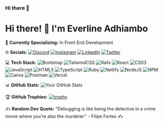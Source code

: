 ### Hi there 👋


# Hi there! 👋 I'm Everline Adhiambo

🌱 **Currently Specializing:** In Front End Development

🌐 **Socials:**
[![Discord](https://img.shields.io/badge/Discord-YourUsername-7289DA?logo=discord&logoColor=white)](https://discord.gg/yourdiscord)
[![Instagram](https://img.shields.io/badge/Instagram-YourUsername-E4405F?logo=instagram&logoColor=white)](https://www.instagram.com/yourinstagram/)
[![LinkedIn]([https://img.shields.io/badge/LinkedIn-YourName-0077B5?logo=linkedin&logoColor=white)](https://www.linkedin.com/in/yourname/)
[![Twitter]([https://img.shields.io/badge/Twitter-YourHandle-1DA1F2?logo=twitter&logoColor=white)]([https://twitter.com/yourhandle/](https://twitter.com/Atieno_Ever))


💻 **Tech Stack:**
![Bootstrap](https://img.shields.io/badge/Bootstrap-563D7C?logo=bootstrap&logoColor=white)
![TailwindCSS](https://img.shields.io/badge/Tailwind_CSS-38B2AC?logo=tailwind-css&logoColor=white)
![Rails](https://img.shields.io/badge/Ruby_on_Rails-CC0000?logo=ruby-on-rails&logoColor=white)
![React](https://img.shields.io/badge/React-61DAFB?logo=react&logoColor=white)
![CSS3](https://img.shields.io/badge/CSS3-1572B6?logo=css3&logoColor=white)
![JavaScript](https://img.shields.io/badge/JavaScript-F7DF1E?logo=javascript&logoColor=black)
![HTML5](https://img.shields.io/badge/HTML5-E34F26?logo=html5&logoColor=white)
![TypeScript](https://img.shields.io/badge/TypeScript-3178C6?logo=typescript&logoColor=white)
![Ruby](https://img.shields.io/badge/Ruby-CC342D?logo=ruby&logoColor=white)
![Netlify](https://img.shields.io/badge/Netlify-00C7B7?logo=netlify&logoColor=white)
![NodeJS](https://img.shields.io/badge/Node.js-339933?logo=node.js&logoColor=white)
![NPM](https://img.shields.io/badge/NPM-CB3837?logo=npm&logoColor=white)
![Canva](https://img.shields.io/badge/Canva-00C4CC?logo=canva&logoColor=white)
![Postman](https://img.shields.io/badge/Postman-FF6C37?logo=postman&logoColor=white)
![Vercel](https://img.shields.io/badge/Vercel-000000?logo=vercel&logoColor=white)


📊 **GitHub Stats:**
![Your GitHub Stats](https://github-readme-stats.vercel.app/api?username=eve-atieno&show_icons=true&theme=radical)

🏆 **GitHub Trophies:**
[![trophy](https://github-profile-trophy.vercel.app/?username=eve-atieno)](https://github.com/ryo-ma/github-profile-trophy)

✍️ **Random Dev Quote:**
"Debugging is like being the detective in a crime movie where you're also the murderer." - Filipe Fortes
✍️


